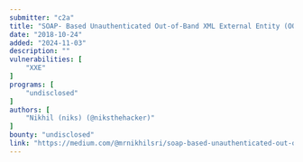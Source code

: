 ```yaml
---
submitter: "c2a"
title: "SOAP- Based Unauthenticated Out-of-Band XML External Entity (OOB-XXE) in a Help Desk Software"
date: "2018-10-24"
added: "2024-11-03"
description: ""
vulnerabilities: [
    "XXE"
]
programs: [
    "undisclosed"
]
authors: [
    "Nikhil (niks) (@niksthehacker)"
]
bounty: "undisclosed"
link: "https://medium.com/@mrnikhilsri/soap-based-unauthenticated-out-of-band-xml-external-entity-oob-xxe-in-a-help-desk-software-c27a6abf182a"
---
```




